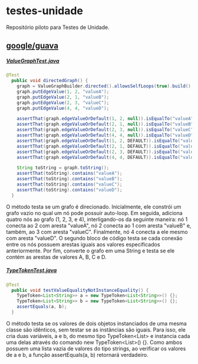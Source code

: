# testes-unidade
Repositório piloto para Testes de Unidade.

## [google/guava](https://github.com/google/guava)

##### [ValueGraphTest.java](https://github.com/google/guava/blob/master/guava-tests/test/com/google/common/graph/ValueGraphTest.java)

```java
@Test
  public void directedGraph() {
    graph = ValueGraphBuilder.directed().allowsSelfLoops(true).build();
    graph.putEdgeValue(1, 2, "valueA");
    graph.putEdgeValue(2, 1, "valueB");
    graph.putEdgeValue(2, 3, "valueC");
    graph.putEdgeValue(4, 4, "valueD");

    assertThat(graph.edgeValueOrDefault(1, 2, null)).isEqualTo("valueA");
    assertThat(graph.edgeValueOrDefault(2, 1, null)).isEqualTo("valueB");
    assertThat(graph.edgeValueOrDefault(2, 3, null)).isEqualTo("valueC");
    assertThat(graph.edgeValueOrDefault(4, 4, null)).isEqualTo("valueD");
    assertThat(graph.edgeValueOrDefault(1, 2, DEFAULT)).isEqualTo("valueA");
    assertThat(graph.edgeValueOrDefault(2, 1, DEFAULT)).isEqualTo("valueB");
    assertThat(graph.edgeValueOrDefault(2, 3, DEFAULT)).isEqualTo("valueC");
    assertThat(graph.edgeValueOrDefault(4, 4, DEFAULT)).isEqualTo("valueD");

    String toString = graph.toString();
    assertThat(toString).contains("valueA");
    assertThat(toString).contains("valueB");
    assertThat(toString).contains("valueC");
    assertThat(toString).contains("valueD");
  } 
```
 O método testa se um grafo é direcionado. Inicialmente, ele constrói um grafo vazio no qual um nó pode possuir auto-loop. Em seguida, adiciona quatro nós ao grafo (1, 2, 3, e 4), interligando-os da seguinte maneira: nó 1 conecta ao 2 com aresta "valueA", nó 2 conecta ao 1 com aresta "valueB" e, também, ao 3 com aresta "valueC". Finalmente, nó 4 conecta a ele mesmo com aresta "valueD". O segundo bloco de código testa se cada conexão entre os nós possuem arestas iguais aos valores especificados anteriormente. Por fim, converte o grafo em uma String e testa se ele contém as arestas de valores A, B, C e D. 
 
##### [TypeTokenTest.java](https://github.com/google/guava/blob/master/guava-tests/test/com/google/common/reflect/TypeTokenTest.java)

```java
@Test
  public void testValueEqualityNotInstanceEquality() {
    TypeToken<List<String>> a = new TypeToken<List<String>>() {};
    TypeToken<List<String>> b = new TypeToken<List<String>>() {};
    assertEquals(a, b);
  } 
```
 O método testa se os valores de dois objetos instanciados de uma mesma classe são idênticos, sem testar se as instâncias são iguais. Para isso, ele cria duas variáveis, a e b, do mesmo tipo TypeToken<List<String>> e instancia cada uma delas através do comando new TypeToken<List<String>>() {}. Como ambos possuem uma lista vazia de valores do tipo strings, ao verificar os valores de a e b, a função assertEquals(a, b) retornará verdadeiro.    
